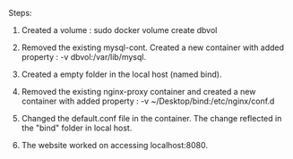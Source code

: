 Steps:
1. Created a volume : sudo docker volume create dbvol


2. Removed the existing mysql-cont. Created a new container with added property : -v dbvol:/var/lib/mysql. 


3. Created a empty folder in the local host (named bind). 


4. Removed the existing nginx-proxy container and created a new container with added property : -v ~/Desktop/bind:/etc/nginx/conf.d 


5. Changed the default.conf file in the container. The change reflected in the "bind" folder in local host. 


6. The website worked on accessing localhost:8080.
